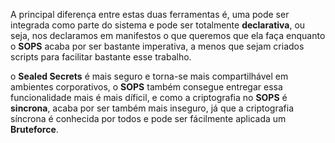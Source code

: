 A principal diferença entre estas duas ferramentas é, uma pode ser integrada como parte do sistema e pode ser totalmente **declarativa**, ou seja, nos declaramos em manifestos o que queremos que ela faça enquanto o **SOPS** acaba por ser bastante imperativa, a menos que sejam criados scripts para facilitar bastante esse trabalho. 

o **Sealed Secrets** é mais seguro e torna-se mais compartilhável em ambientes corporativos, o **SOPS** também consegue entregar essa funcionalidade mais é mais díficil, e como a criptografia no **SOPS** é **sincrona**, acaba por ser também mais inseguro, já que a criptografia síncrona é conhecida por todos e pode ser fácilmente aplicada um **Bruteforce**.